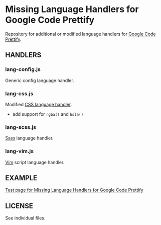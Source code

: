 Missing Language Handlers for Google Code Prettify
==================================================

Repository for additional or modified language handlers for [Google Code Prettify](http://code.google.com/p/google-code-prettify/).


HANDLERS
--------

### lang-config.js

Generic config language handler.


### lang-css.js

Modified [CSS language handler](http://code.google.com/p/google-code-prettify/source/browse/trunk/src/lang-css.js).

  * add support for `rgba()` and `hsla()`


### lang-scss.js

[Sass](http://sass-lang.com/) language handler.


### lang-vim.js

[Vim](http://www.vim.org/) script language handler.


EXAMPLE
-------

[Test page for Missing Language Handlers for Google Code Prettify](http://hail2u.github.io/google-code-prettify-language-handlers/)


LICENSE
-------

See individual files.
